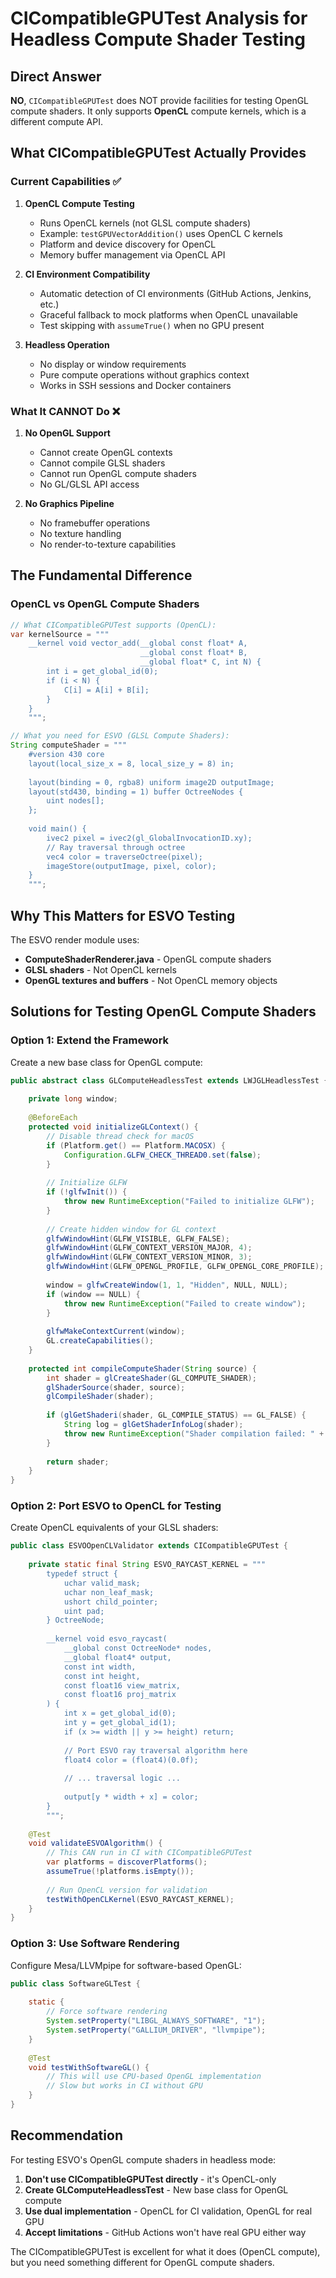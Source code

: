 # CICompatibleGPUTest Analysis for Headless Compute Shader Testing

## Direct Answer

**NO**, `CICompatibleGPUTest` does NOT provide facilities for testing OpenGL compute shaders. It only supports **OpenCL** compute kernels, which is a different compute API.

## What CICompatibleGPUTest Actually Provides

### Current Capabilities ✅

1. **OpenCL Compute Testing**
   - Runs OpenCL kernels (not GLSL compute shaders)
   - Example: `testGPUVectorAddition()` uses OpenCL C kernels
   - Platform and device discovery for OpenCL
   - Memory buffer management via OpenCL API

2. **CI Environment Compatibility**
   - Automatic detection of CI environments (GitHub Actions, Jenkins, etc.)
   - Graceful fallback to mock platforms when OpenCL unavailable
   - Test skipping with `assumeTrue()` when no GPU present

3. **Headless Operation**
   - No display or window requirements
   - Pure compute operations without graphics context
   - Works in SSH sessions and Docker containers

### What It CANNOT Do ❌

1. **No OpenGL Support**
   - Cannot create OpenGL contexts
   - Cannot compile GLSL shaders
   - Cannot run OpenGL compute shaders
   - No GL/GLSL API access

2. **No Graphics Pipeline**
   - No framebuffer operations
   - No texture handling
   - No render-to-texture capabilities

## The Fundamental Difference

### OpenCL vs OpenGL Compute Shaders

```java
// What CICompatibleGPUTest supports (OpenCL):
var kernelSource = """
    __kernel void vector_add(__global const float* A, 
                             __global const float* B, 
                             __global float* C, int N) {
        int i = get_global_id(0);
        if (i < N) {
            C[i] = A[i] + B[i];
        }
    }
    """;

// What you need for ESVO (GLSL Compute Shaders):
String computeShader = """
    #version 430 core
    layout(local_size_x = 8, local_size_y = 8) in;
    
    layout(binding = 0, rgba8) uniform image2D outputImage;
    layout(std430, binding = 1) buffer OctreeNodes {
        uint nodes[];
    };
    
    void main() {
        ivec2 pixel = ivec2(gl_GlobalInvocationID.xy);
        // Ray traversal through octree
        vec4 color = traverseOctree(pixel);
        imageStore(outputImage, pixel, color);
    }
    """;
```

## Why This Matters for ESVO Testing

The ESVO render module uses:
- **ComputeShaderRenderer.java** - OpenGL compute shaders
- **GLSL shaders** - Not OpenCL kernels
- **OpenGL textures and buffers** - Not OpenCL memory objects

## Solutions for Testing OpenGL Compute Shaders

### Option 1: Extend the Framework

Create a new base class for OpenGL compute:

```java
public abstract class GLComputeHeadlessTest extends LWJGLHeadlessTest {
    
    private long window;
    
    @BeforeEach
    protected void initializeGLContext() {
        // Disable thread check for macOS
        if (Platform.get() == Platform.MACOSX) {
            Configuration.GLFW_CHECK_THREAD0.set(false);
        }
        
        // Initialize GLFW
        if (!glfwInit()) {
            throw new RuntimeException("Failed to initialize GLFW");
        }
        
        // Create hidden window for GL context
        glfwWindowHint(GLFW_VISIBLE, GLFW_FALSE);
        glfwWindowHint(GLFW_CONTEXT_VERSION_MAJOR, 4);
        glfwWindowHint(GLFW_CONTEXT_VERSION_MINOR, 3);
        glfwWindowHint(GLFW_OPENGL_PROFILE, GLFW_OPENGL_CORE_PROFILE);
        
        window = glfwCreateWindow(1, 1, "Hidden", NULL, NULL);
        if (window == NULL) {
            throw new RuntimeException("Failed to create window");
        }
        
        glfwMakeContextCurrent(window);
        GL.createCapabilities();
    }
    
    protected int compileComputeShader(String source) {
        int shader = glCreateShader(GL_COMPUTE_SHADER);
        glShaderSource(shader, source);
        glCompileShader(shader);
        
        if (glGetShaderi(shader, GL_COMPILE_STATUS) == GL_FALSE) {
            String log = glGetShaderInfoLog(shader);
            throw new RuntimeException("Shader compilation failed: " + log);
        }
        
        return shader;
    }
}
```

### Option 2: Port ESVO to OpenCL for Testing

Create OpenCL equivalents of your GLSL shaders:

```java
public class ESVOOpenCLValidator extends CICompatibleGPUTest {
    
    private static final String ESVO_RAYCAST_KERNEL = """
        typedef struct {
            uchar valid_mask;
            uchar non_leaf_mask;
            ushort child_pointer;
            uint pad;
        } OctreeNode;
        
        __kernel void esvo_raycast(
            __global const OctreeNode* nodes,
            __global float4* output,
            const int width,
            const int height,
            const float16 view_matrix,
            const float16 proj_matrix
        ) {
            int x = get_global_id(0);
            int y = get_global_id(1);
            if (x >= width || y >= height) return;
            
            // Port ESVO ray traversal algorithm here
            float4 color = (float4)(0.0f);
            
            // ... traversal logic ...
            
            output[y * width + x] = color;
        }
        """;
    
    @Test
    void validateESVOAlgorithm() {
        // This CAN run in CI with CICompatibleGPUTest
        var platforms = discoverPlatforms();
        assumeTrue(!platforms.isEmpty());
        
        // Run OpenCL version for validation
        testWithOpenCLKernel(ESVO_RAYCAST_KERNEL);
    }
}
```

### Option 3: Use Software Rendering

Configure Mesa/LLVMpipe for software-based OpenGL:

```java
public class SoftwareGLTest {
    
    static {
        // Force software rendering
        System.setProperty("LIBGL_ALWAYS_SOFTWARE", "1");
        System.setProperty("GALLIUM_DRIVER", "llvmpipe");
    }
    
    @Test
    void testWithSoftwareGL() {
        // This will use CPU-based OpenGL implementation
        // Slow but works in CI without GPU
    }
}
```

## Recommendation

For testing ESVO's OpenGL compute shaders in headless mode:

1. **Don't use CICompatibleGPUTest directly** - it's OpenCL-only
2. **Create GLComputeHeadlessTest** - New base class for OpenGL compute
3. **Use dual implementation** - OpenCL for CI validation, OpenGL for real GPU
4. **Accept limitations** - GitHub Actions won't have real GPU either way

The CICompatibleGPUTest is excellent for what it does (OpenCL compute), but you need something different for OpenGL compute shaders.